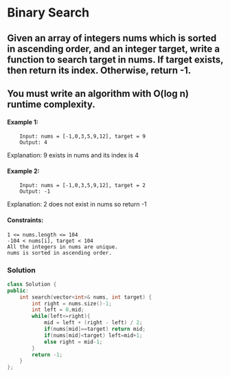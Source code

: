 # Binary Search

## Given an array of integers nums which is sorted in ascending order, and an integer target, write a function to search target in nums. If target exists, then return its index. Otherwise, return -1.

## You must write an algorithm with O(log n) runtime complexity.

 

#### Example 1:

        Input: nums = [-1,0,3,5,9,12], target = 9
        Output: 4
Explanation: 9 exists in nums and its index is 4

#### Example 2:

        Input: nums = [-1,0,3,5,9,12], target = 2
        Output: -1
Explanation: 2 does not exist in nums so return -1
 

#### Constraints:

    1 <= nums.length <= 104
    -104 < nums[i], target < 104
    All the integers in nums are unique.
    nums is sorted in ascending order.

### Solution

```cpp
class Solution {
public:
    int search(vector<int>& nums, int target) {
        int right = nums.size()-1; 
        int left = 0,mid;
        while(left<=right){
            mid = left + (right - left) / 2;
            if(nums[mid]==target) return mid;
            if(nums[mid]<target) left=mid+1;
            else right = mid-1;
        }
        return -1;
    }
};
```